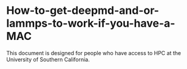 # How-to-get-deepmd-and-or-lammps-to-work-if-you-have-a-MAC
This document is designed for people who have access to HPC at the University of Southern California.

